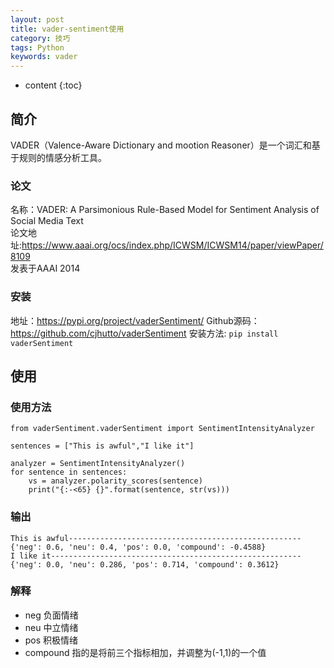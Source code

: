 ```yaml
---
layout: post
title: vader-sentiment使用
category: 技巧
tags: Python
keywords: vader
---
```

* content
{:toc}


## 简介
VADER（Valence-Aware Dictionary and mootion Reasoner）是一个词汇和基于规则的情感分析工具。


### 论文
名称：VADER: A Parsimonious Rule-Based Model for Sentiment Analysis of Social Media Text   
论文地址:<https://www.aaai.org/ocs/index.php/ICWSM/ICWSM14/paper/viewPaper/8109>  
发表于AAAI 2014  
 
### 安装
地址：<https://pypi.org/project/vaderSentiment/>
Github源码：<https://github.com/cjhutto/vaderSentiment>
安装方法: `pip install vaderSentiment`


## 使用


### 使用方法
```
from vaderSentiment.vaderSentiment import SentimentIntensityAnalyzer

sentences = ["This is awful","I like it"]

analyzer = SentimentIntensityAnalyzer()
for sentence in sentences:
    vs = analyzer.polarity_scores(sentence)
    print("{:-<65} {}".format(sentence, str(vs)))
```


### 输出
```
This is awful---------------------------------------------------- {'neg': 0.6, 'neu': 0.4, 'pos': 0.0, 'compound': -0.4588}
I like it-------------------------------------------------------- {'neg': 0.0, 'neu': 0.286, 'pos': 0.714, 'compound': 0.3612}
```

### 解释

- neg 负面情绪
- neu 中立情绪
- pos 积极情绪
- compound 指的是将前三个指标相加，并调整为(-1,1)的一个值